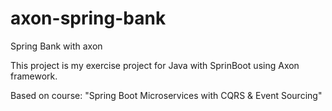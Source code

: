 # axon-spring-bank
Spring Bank with axon 

This project is my exercise project for Java with SprinBoot using Axon framework.

Based on course: "Spring Boot Microservices with CQRS & Event Sourcing"
